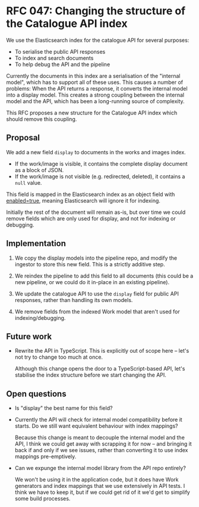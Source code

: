# RFC 047: Changing the structure of the Catalogue API index

We use the Elasticsearch index for the catalogue API for several purposes:

*   To serialise the public API responses
*   To index and search documents
*   To help debug the API and the pipeline

Currently the documents in this index are a serialisation of the "internal model", which has to support all of these uses.
This causes a number of problems:
When the API returns a response, it converts the internal model into a display model.
This creates a strong coupling between the internal model and the API, which has been a long-running source of complexity.

This RFC proposes a new structure for the Catalogue API index which should remove this coupling.

## Proposal

We add a new field `display` to documents in the works and images index.

*   If the work/image is visible, it contains the complete display document as a block of JSON.
*   If the work/image is not visible (e.g. redirected, deleted), it contains a `null` value.

This field is mapped in the Elasticsearch index as an object field with [enabled=true](https://www.elastic.co/guide/en/elasticsearch/reference/current/enabled.html), meaning Elasticsearch will ignore it for indexing.

Initially the rest of the document will remain as-is, but over time we could remove fields which are only used for display, and not for indexing or debugging.

## Implementation

1.  We copy the display models into the pipeline repo, and modify the ingestor to store this new field.
    This is a strictly additive step.

2.  We reindex the pipeline to add this field to all documents (this could be a new pipeline, or we could do it in-place in an existing pipeline).

3.  We update the catalogue API to use the `display` field for public API responses, rather than handling its own models.

4.  We remove fields from the indexed Work model that aren't used for indexing/debugging.

## Future work

*   Rewrite the API in TypeScript.
    This is explicitly out of scope here – let's not try to change too much at once.

    Although this change opens the door to a TypeScript-based API, let's stabilise the index structure before we start changing the API.

## Open questions

*   Is "display" the best name for this field?

*   Currently the API will check for internal model compatibility before it starts.
    Do we still want equivalent behaviour with index mappings?

    Because this change is meant to decouple the internal model and the API, I think we could get away with scrapping it for now – and bringing it back if and only if we see issues, rather than converting it to use index mappings pre-emptively.

*   Can we expunge the internal model library from the API repo entirely?

    We won't be using it in the application code, but it does have Work generators and index mappings that we use extensively in API tests.
    I think we have to keep it, but if we could get rid of it we'd get to simplify some build processes.
